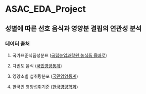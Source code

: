 # ASAC_EDA_Project
## 성별에 따른 선호 음식과 영양분 결핍의 연관성 분석

### 데이터 출처

1. 국가표준식품성분표 ([국립농업과학원 농식품 올바로](http://koreanfood.rda.go.kr/kfi/fct/fctIntro/list?menuId=PS03562))

2. 다빈도 음식 ([국민영양통계](https://www.khidi.or.kr/kps/dhraStat/result15?menuId=MENU01668&gubun=age2&year=2020))

3. 영양소별 섭취량분포 ([국민영양통계](https://www.khidi.or.kr/kps/dhraStat/result8?menuId=MENU01660&gubun=sexman&year=2020))

4. 한국인 영양섭취기준 ([한국영양학회](https://www.kns.or.kr/FileRoom/FileRoom_view.asp?idx=108&BoardID=Kdr))
